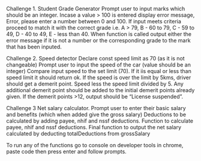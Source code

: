 Challenge 1. 
Student Grade Generator
Prompt user to input marks which should be an integer. Incase a value > 100 is entered display error message, Error, please enter a number between 0 and 100.
If input meets criteria proceed to match it with the correct grade i.e.  A > 79, B - 60 to 79, C -  59 to 49, D - 40 to 49, E - less than 40.
When function is called output either the error message if it is not a number or the corresponding grade to the mark that has been inputed.


Challenge 2.
Speed detector
Declare const speed limit as 70 (as it is not changeable)
Prompt user to input the speed of the car (value should be an integer)
Compare input speed to the set limit (70). If it iis equal or less than speed limit it should return ok. 
If the speed is over the limit by 5kms, driver should get a demerit point. Speed less the speed limit divided by 5.
Any additional demerit point should be added to the initial demerit points already given.
If the demerit points >12, output should be “License suspended”.


Challenge 3
Net salary calculator.
Prompt user to enter their basic salary and benefits (which when added give the gross salary)
Deductions to be calculated by adding payee, nhif and nssf deductions. 
Function to calculate payee, nhif and nssf deductions.
Final function to output the net salary calculated by deducting totalDeductions from grossSalary

To run any of the functions go to console on developer tools in chrome, paste code then press enter and follow prompts.